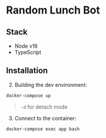 # Random Lunch Bot

## Stack

- Node v16
- TypeScript

## Installation

2. Building the dev environment:

```sh
docker-compose up
```

> `-d` for detach mode

3. Connect to the container:

```sh
docker-compose exec app bash
```
